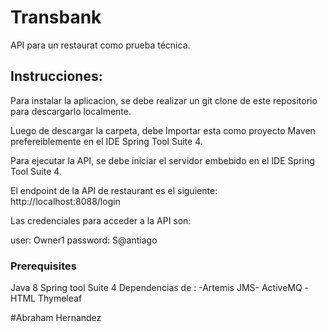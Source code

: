 
# Transbank

API para un restaurat como prueba técnica.

## Instrucciones:

Para instalar la aplicacion, se debe realizar un git clone de este repositorio para descargarlo localmente.

Luego de descargar la carpeta, debe Importar esta como proyecto Maven prefereiblemente en el IDE Spring Tool Suite 4.

Para ejecutar la API, se debe iniciar el servidor embebido en el IDE Spring Tool Suite 4.

El endpoint de la API de restaurant es el siguiente: http://localhost:8088/login

Las credenciales para acceder a la API son:


user: Owner1
password: S@antiago


### Prerequisites


Java 8
Spring tool Suite 4
Dependencias de : 
-Artemis JMS- ActiveMQ
-HTML Thymeleaf



#Abraham Hernandez
